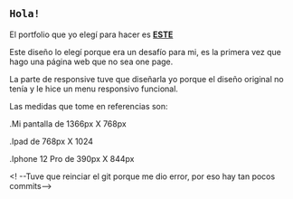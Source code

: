    <h2><code>Hola!</code></h2>

El portfolio que yo elegí para hacer es 
[<strong>ESTE</strong>](https://www.behance.net/gallery/68234117/Portfolio-site)



Este diseño lo elegí porque era un desafío para mi, es la primera vez que hago una página web que no sea one page.

La parte de responsive tuve que diseñarla yo porque el diseño original no tenía y le hice un menu responsivo funcional.

Las medidas que tome en referencias son: 

.Mi pantalla de 1366px X 768px

.Ipad de 768px X 1024

.Iphone 12 Pro de 390px X 844px

<! --Tuve que reinciar el git porque me dio error, por eso hay tan pocos commits-->

